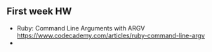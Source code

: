 ## First week HW

- Ruby: Command Line Arguments with ARGV https://www.codecademy.com/articles/ruby-command-line-argv
-
